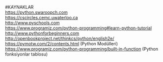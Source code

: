 #KAYNAKLAR <br/>
https://python.swaroopch.com <br/>
https://cscircles.cemc.uwaterloo.ca <br/>
http://www.pyschools.com <br/>
https://www.programiz.com/python-programming#learn-python-tutorial <br/>
http://www.pythonforbeginners.com <br/>
http://openbookproject.net/thinkcs/python/english2e/ <br/>
https://pymotw.com/2/contents.html (Python Modülleri)<br/>
https://www.programiz.com/python-programming/built-in-function (Python fonksiyonlar tablosu)
